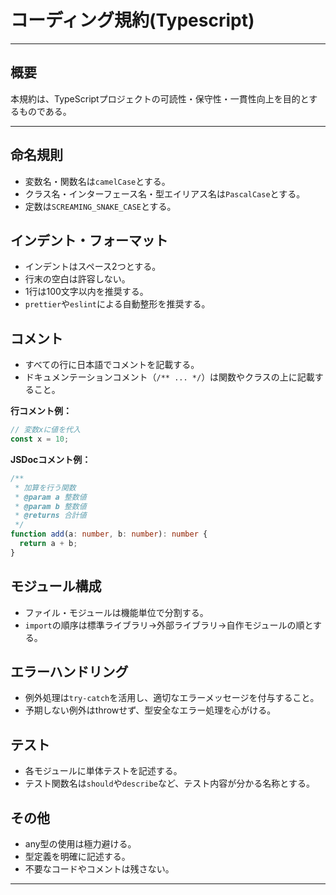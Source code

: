 # コーディング規約(Typescript)

---

## 概要

本規約は、TypeScriptプロジェクトの可読性・保守性・一貫性向上を目的とするものである。

---

## 命名規則

- 変数名・関数名は`camelCase`とする。
- クラス名・インターフェース名・型エイリアス名は`PascalCase`とする。
- 定数は`SCREAMING_SNAKE_CASE`とする。

## インデント・フォーマット

- インデントはスペース2つとする。
- 行末の空白は許容しない。
- 1行は100文字以内を推奨する。
- `prettier`や`eslint`による自動整形を推奨する。

## コメント

- すべての行に日本語でコメントを記載する。
- ドキュメンテーションコメント（`/** ... */`）は関数やクラスの上に記載すること。

**行コメント例：**
```typescript
// 変数xに値を代入
const x = 10;
```

**JSDocコメント例：**
```typescript
/**
 * 加算を行う関数
 * @param a 整数値
 * @param b 整数値
 * @returns 合計値
 */
function add(a: number, b: number): number {
  return a + b;
}
```

## モジュール構成

- ファイル・モジュールは機能単位で分割する。
- `import`の順序は標準ライブラリ→外部ライブラリ→自作モジュールの順とする。

## エラーハンドリング

- 例外処理は`try-catch`を活用し、適切なエラーメッセージを付与すること。
- 予期しない例外はthrowせず、型安全なエラー処理を心がける。

## テスト

- 各モジュールに単体テストを記述する。
- テスト関数名は`should`や`describe`など、テスト内容が分かる名称とする。

## その他

- any型の使用は極力避ける。
- 型定義を明確に記述する。
- 不要なコードやコメントは残さない。

---